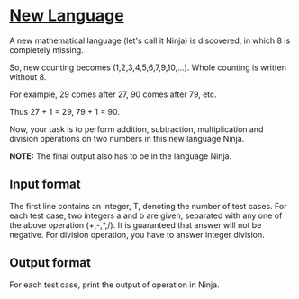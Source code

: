 # [New Language][link]

A new mathematical language (let's call it Ninja) is discovered, in which 8 is completely missing.

So, new counting becomes (1,2,3,4,5,6,7,9,10,...). Whole counting is written without 8.

For example, 29 comes after 27, 90 comes after 79, etc.

Thus 27 + 1 = 29, 79 + 1 = 90.

Now, your task is to perform addition, subtraction, multiplication and division operations on two numbers in this new language Ninja.

**NOTE:** The final output also has to be in the language Ninja.

## Input format

The first line contains an integer, T, denoting the number of test cases.
For each test case, two integers a and b are given, separated with any one of the above operation (+,-,\*,/).
It is guaranteed that answer will not be negative.
For division operation, you have to answer integer division.

## Output format

For each test case, print the output of operation in Ninja.

[link]: https://www.hackerearth.com/practice/basic-programming/implementation/basics-of-implementation/practice-problems/algorithm/new-language-8c0781c4/
